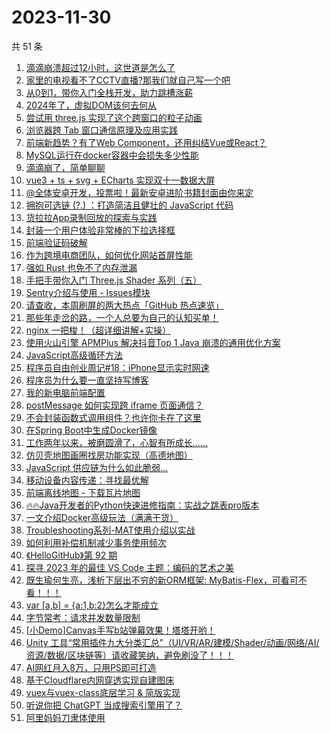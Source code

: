 # 2023-11-30

共 51 条

<!-- BEGIN JUEJIN -->
<!-- 最后更新时间 2023-11-30 02:08:05 +0800 -->
1. [滴滴崩溃超过12小时，这世道是怎么了](https://juejin.cn/post/7306457908636385307)
1. [家里的电视看不了CCTV直播?那我们就自己写一个吧](https://juejin.cn/post/7304945410392227891)
1. [从0到1，带你入门全栈开发，助力跳槽涨薪](https://juejin.cn/post/7305694682772242483)
1. [2024年了，虚拟DOM该何去何从](https://juejin.cn/post/7306018455462150179)
1. [尝试用 three.js 实现了这个跨窗口的粒子动画](https://juejin.cn/post/7306033185934622731)
1. [浏览器跨 Tab 窗口通信原理及应用实践](https://juejin.cn/post/7306040473542213644)
1. [前端新趋势？有了Web Component，还用纠结Vue或React？](https://juejin.cn/post/7305977418699817011)
1. [MySQL运行在docker容器中会损失多少性能](https://juejin.cn/post/7304961776944136227)
1. [滴滴崩了，简单聊聊](https://juejin.cn/post/7306447444240334884)
1. [vue3 + ts + svg + ECharts 实现双十一数据大屏](https://juejin.cn/post/7305434729527181322)
1. [@全体安卓开发，投票啦！最新安卓进阶书籍封面由你来定](https://juejin.cn/post/7306019253013659648)
1. [拥抱可选链 (?.) ：打造简洁且健壮的 JavaScript 代码](https://juejin.cn/post/7305235970285223947)
1. [货拉拉App录制回放的探索与实践](https://juejin.cn/post/7306331307477794867)
1. [封装一个用户体验非常棒的下拉选择框](https://juejin.cn/post/7306375760331554828)
1. [前端验证码破解](https://juejin.cn/post/7306062725213044774)
1. [作为跨境电商团队，如何优化网站首屏性能](https://juejin.cn/post/7306017890074673167)
1. [强如 Rust 也免不了内存泄漏](https://juejin.cn/post/7306018817687945268)
1. [手把手带你入门 Three.js Shader 系列（五）](https://juejin.cn/post/7305371899138654235)
1. [Sentry介绍与使用 - Issues模块](https://juejin.cn/post/7304973928039776297)
1. [请查收，本周刷屏的两大热点「GitHub 热点速览」](https://juejin.cn/post/7305413717310013459)
1. [那些年走岔的路，一个人总要为自己的认知买单！](https://juejin.cn/post/7306143755585486848)
1. [nginx 一把梭！（超详细讲解+实操）](https://juejin.cn/post/7306041273822527514)
1. [使用火山引擎 APMPlus 解决抖音Top 1 Java 崩溃的通用优化方案](https://juejin.cn/post/7306388118914973734)
1. [JavaScript高级循环方法](https://juejin.cn/post/7305572311812423691)
1. [程序员自由创业周记#18：iPhone显示实时网速](https://juejin.cn/post/7305984583983120422)
1. [程序员为什么要一直坚持写博客](https://juejin.cn/post/7305977418719854643)
1. [我的新电脑前端配置](https://juejin.cn/post/7305331479042228275)
1. [postMessage 如何实现跨 iframe 页面通信？](https://juejin.cn/post/7305986100098695209)
1. [不会封装函数式调用组件？也许你卡在了这里](https://juejin.cn/post/7305321063669088256)
1. [在Spring Boot中生成Docker镜像](https://juejin.cn/post/7305182777439109146)
1. [工作两年以来，被磨圆滑了，心智有所成长……](https://juejin.cn/post/7306025036656787475)
1. [仿贝壳地图画圈找房功能实现（高德地图）](https://juejin.cn/post/7306146705971085350)
1. [JavaScript 供应链为什么如此脆弱...](https://juejin.cn/post/7305984042640375817)
1. [移动设备内容传递：寻找最优解](https://juejin.cn/post/7305983027867303945)
1. [前端离线地图 - 下载瓦片地图](https://juejin.cn/post/7306062725212930086)
1. [🔥🔥Java开发者的Python快速进修指南：实战之跳表pro版本](https://juejin.cn/post/7305983336496627722)
1. [一文介绍Docker高级玩法（满满干货）](https://juejin.cn/post/7306146705971740710)
1. [Troubleshooting系列-MAT使用介绍以实战](https://juejin.cn/post/7305632746108813352)
1. [如何利用补偿机制减少事务使用频次](https://juejin.cn/post/7304973928039710761)
1. [《HelloGitHub》第 92 期](https://juejin.cn/post/7306036684923256871)
1. [探寻 2023 年的最佳 VS Code 主题：编码的艺术之美](https://juejin.cn/post/7306043013817696271)
1. [既生瑜何生亮，浅析下层出不穷的新ORM框架: MyBatis-Flex，可看可不看！！！](https://juejin.cn/post/7306192146768183311)
1. [var [a,b] = {a:1,b:2}怎么才能成立](https://juejin.cn/post/7305983860168163391)
1. [字节常考：请求并发数量限制](https://juejin.cn/post/7306407473280466981)
1. [[小Demo]Canvas手写b站弹幕效果！塔塔开哟！](https://juejin.cn/post/7305984583962984474)
1. [Unity 工具“常用插件九大分类汇总”（UI/VR/AR/建模/Shader/动画/网络/AI/资源/数据/区块链等）请收藏笑纳，避免刷没了！！！](https://juejin.cn/post/7305977644477218835)
1. [AI网红月入8万，只用PS即可打造](https://juejin.cn/post/7306330038399008808)
1. [基于Cloudflare内网穿透实现自建图床](https://juejin.cn/post/7305983027766099978)
1. [vuex与vuex-class底层学习 & 简版实现](https://juejin.cn/post/7306023841209450522)
1. [听说你把 ChatGPT 当成搜索引擎用了？](https://juejin.cn/post/7305986100099334185)
1. [阿里妈妈刀隶体使用](https://juejin.cn/post/7305359585107738661)
<!-- END JUEJIN -->